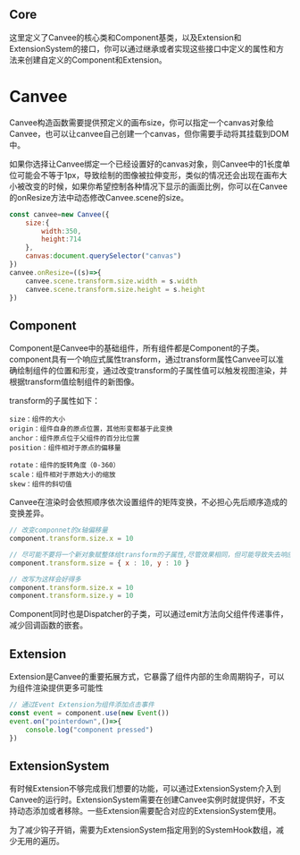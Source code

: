 ## Core

这里定义了Canvee的核心类和Component基类，以及Extension和ExtensionSystem的接口，你可以通过继承或者实现这些接口中定义的属性和方法来创建自定义的Component和Extension。

# Canvee
Canvee构造函数需要提供预定义的画布size，你可以指定一个canvas对象给Canvee，也可以让canvee自己创建一个canvas，但你需要手动将其挂载到DOM中。

如果你选择让Canvee绑定一个已经设置好的canvas对象，则Canvee中的1长度单位可能会不等于1px，导致绘制的图像被拉伸变形，类似的情况还会出现在画布大小被改变的时候，如果你希望控制各种情况下显示的画面比例，你可以在Canvee的onResize方法中动态修改Canvee.scene的size。
``` javascript
const canvee=new Canvee({
    size:{
        width:350,
        height:714
    },
    canvas:document.querySelector("canvas")
})
canvee.onResize=((s)=>{
    canvee.scene.transform.size.width = s.width
    canvee.scene.transform.size.height = s.height
})
```

## Component
Component是Canvee中的基础组件，所有组件都是Component的子类。component具有一个响应式属性transform，通过transform属性Canvee可以准确绘制组件的位置和形变，通过改变transform的子属性值可以触发视图渲染，并根据transform值绘制组件的新图像。

transform的子属性如下：
```
size：组件的大小
origin：组件自身的原点位置，其他形变都基于此变换
anchor：组件原点位于父组件的百分比位置
position：组件相对于原点的偏移量

rotate：组件的旋转角度（0-360）
scale：组件相对于原始大小的缩放
skew：组件的斜切值
```
Canvee在渲染时会依照顺序依次设置组件的矩阵变换，不必担心先后顺序造成的变换差异。

``` javascript
// 改变componnet的x轴偏移量
component.transform.size.x = 10

// 尽可能不要将一个新对象赋整体给transform的子属性,尽管效果相同，但可能导致失去响应性或出现其他意想不到的效果
component.transform.size = { x : 10, y : 10 }

// 改写为这样会好得多
component.transform.size.x = 10
component.transform.size.y = 10
```

Component同时也是Dispatcher的子类，可以通过emit方法向父组件传递事件，减少回调函数的嵌套。

## Extension
Extension是Canvee的重要拓展方式，它暴露了组件内部的生命周期钩子，可以为组件渲染提供更多可能性
``` javascript
// 通过Event Extension为组件添加点击事件
const event = component.use(new Event())
event.on("pointerdown",()=>{
    console.log("component pressed")
})
```

## ExtensionSystem
有时候Extension不够完成我们想要的功能，可以通过ExtensionSystem介入到Canvee的运行时。ExtensionSystem需要在创建Canvee实例时就提供好，不支持动态添加或者移除。一些Extension需要配合对应的ExtensionSystem使用。

为了减少钩子开销，需要为ExtensionSystem指定用到的SystemHook数组，减少无用的遍历。